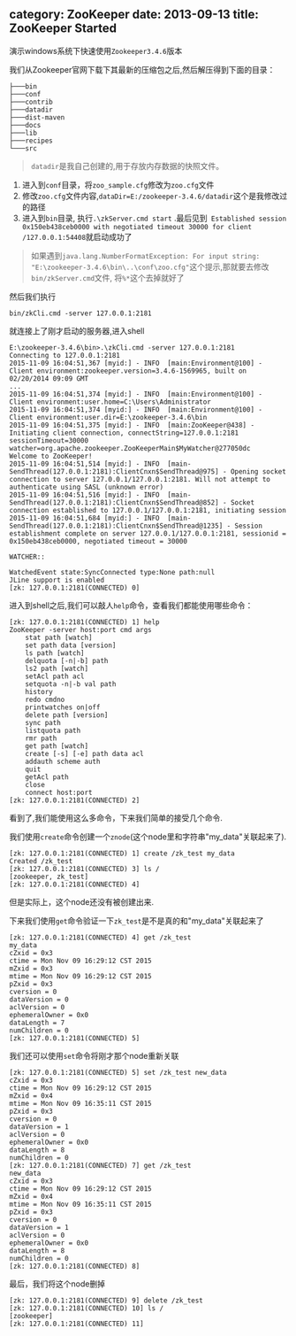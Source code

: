 ﻿category: ZooKeeper
date: 2013-09-13
title: ZooKeeper Started
---
演示windows系统下快速使用`Zookeeper3.4.6`版本

我们从Zookeeper官网下载下其最新的压缩包之后,然后解压得到下面的目录：
```
├───bin
├───conf
├───contrib
├───datadir
├───dist-maven
├───docs
├───lib
├───recipes
└───src
```
> `datadir`是我自己创建的,用于存放内存数据的快照文件。

1. 进入到`conf`目录，将`zoo_sample.cfg`修改为`zoo.cfg`文件
2. 修改`zoo.cfg`文件内容,`dataDir=E:/zookeeper-3.4.6/datadir`这个是我修改过的路径
3. 进入到`bin`目录, 执行`.\zkServer.cmd start` .最后见到` Established session 0x150eb438ceb0000 with negotiated timeout 30000 for client /127.0.0.1:54408`就启动成功了

> 如果遇到`java.lang.NumberFormatException: For input string: "E:\zookeeper-3.4.6\bin\..\conf\zoo.cfg"`这个提示,那就要去修改`bin/zkServer.cmd`文件, 将`%*`这个去掉就好了

然后我们执行
```
bin/zkCli.cmd -server 127.0.0.1:2181
```
就连接上了刚才启动的服务器,进入shell
```
E:\zookeeper-3.4.6\bin>.\zkCli.cmd -server 127.0.0.1:2181
Connecting to 127.0.0.1:2181
2015-11-09 16:04:51,367 [myid:] - INFO  [main:Environment@100] - Client environment:zookeeper.version=3.4.6-1569965, built on 02/20/2014 09:09 GMT
...
2015-11-09 16:04:51,374 [myid:] - INFO  [main:Environment@100] - Client environment:user.home=C:\Users\Administrator
2015-11-09 16:04:51,374 [myid:] - INFO  [main:Environment@100] - Client environment:user.dir=E:\zookeeper-3.4.6\bin
2015-11-09 16:04:51,375 [myid:] - INFO  [main:ZooKeeper@438] - Initiating client connection, connectString=127.0.0.1:2181 sessionTimeout=30000 watcher=org.apache.zookeeper.ZooKeeperMain$MyWatcher@277050dc
Welcome to ZooKeeper!
2015-11-09 16:04:51,514 [myid:] - INFO  [main-SendThread(127.0.0.1:2181):ClientCnxn$SendThread@975] - Opening socket connection to server 127.0.0.1/127.0.0.1:2181. Will not attempt to authenticate using SASL (unknown error)
2015-11-09 16:04:51,516 [myid:] - INFO  [main-SendThread(127.0.0.1:2181):ClientCnxn$SendThread@852] - Socket connection established to 127.0.0.1/127.0.0.1:2181, initiating session
2015-11-09 16:04:51,684 [myid:] - INFO  [main-SendThread(127.0.0.1:2181):ClientCnxn$SendThread@1235] - Session establishment complete on server 127.0.0.1/127.0.0.1:2181, sessionid = 0x150eb438ceb0000, negotiated timeout = 30000

WATCHER::

WatchedEvent state:SyncConnected type:None path:null
JLine support is enabled
[zk: 127.0.0.1:2181(CONNECTED) 0] 
```

进入到shell之后,我们可以敲人`help`命令，查看我们都能使用哪些命令：
```
[zk: 127.0.0.1:2181(CONNECTED) 1] help
ZooKeeper -server host:port cmd args
	stat path [watch]
	set path data [version]
	ls path [watch]
	delquota [-n|-b] path
	ls2 path [watch]
	setAcl path acl
	setquota -n|-b val path
	history 
	redo cmdno
	printwatches on|off
	delete path [version]
	sync path
	listquota path
	rmr path
	get path [watch]
	create [-s] [-e] path data acl
	addauth scheme auth
	quit 
	getAcl path
	close 
	connect host:port
[zk: 127.0.0.1:2181(CONNECTED) 2] 
```
看到了,我们能使用这么多命令，下来我们简单的接受几个命令.

我们使用`create`命令创建一个`znode`(这个node里和字符串"my_data"关联起来了).
```
[zk: 127.0.0.1:2181(CONNECTED) 1] create /zk_test my_data
Created /zk_test
[zk: 127.0.0.1:2181(CONNECTED) 3] ls /
[zookeeper, zk_test]
[zk: 127.0.0.1:2181(CONNECTED) 4] 
```
但是实际上，这个node还没有被创建出来.

下来我们使用`get`命令验证一下`zk_test`是不是真的和"my_data"关联起来了
```
[zk: 127.0.0.1:2181(CONNECTED) 4] get /zk_test
my_data
cZxid = 0x3
ctime = Mon Nov 09 16:29:12 CST 2015
mZxid = 0x3
mtime = Mon Nov 09 16:29:12 CST 2015
pZxid = 0x3
cversion = 0
dataVersion = 0
aclVersion = 0
ephemeralOwner = 0x0
dataLength = 7
numChildren = 0
[zk: 127.0.0.1:2181(CONNECTED) 5] 
```

我们还可以使用`set`命令将刚才那个node重新关联
```
[zk: 127.0.0.1:2181(CONNECTED) 5] set /zk_test new_data
cZxid = 0x3
ctime = Mon Nov 09 16:29:12 CST 2015
mZxid = 0x4
mtime = Mon Nov 09 16:35:11 CST 2015
pZxid = 0x3
cversion = 0
dataVersion = 1
aclVersion = 0
ephemeralOwner = 0x0
dataLength = 8
numChildren = 0
[zk: 127.0.0.1:2181(CONNECTED) 7] get /zk_test
new_data
cZxid = 0x3
ctime = Mon Nov 09 16:29:12 CST 2015
mZxid = 0x4
mtime = Mon Nov 09 16:35:11 CST 2015
pZxid = 0x3
cversion = 0
dataVersion = 1
aclVersion = 0
ephemeralOwner = 0x0
dataLength = 8
numChildren = 0
[zk: 127.0.0.1:2181(CONNECTED) 8] 
```

最后，我们将这个node删掉
```
[zk: 127.0.0.1:2181(CONNECTED) 9] delete /zk_test
[zk: 127.0.0.1:2181(CONNECTED) 10] ls /
[zookeeper]
[zk: 127.0.0.1:2181(CONNECTED) 11] 
```
